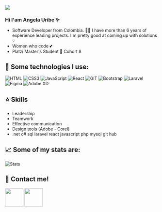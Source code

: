 <img src="https://media-exp1.licdn.com/dms/image/C4E16AQFHrl8T-REBNA/profile-displaybackgroundimage-shrink_200_800/0/1634802423412?e=1640217600&v=beta&t=ZpvkjkABG1EOukEBDPL45m39j9qAHEC_tJgUdrxJnao">

### Hi I'am Angela Uribe ✨
- Software Developer from Colombia. 👩‍💻 I have more than 6 years of experience leading projects. I'm pretty good at coming up with solutions💡
- Women who code 💕
- Platzi Master's Student 💚 Cohort 8

<!--
**AngelaUribe/AngelaUribe** is a ✨ _special_ ✨ repository because its `README.md` (this file) appears on your GitHub profile.

Here are some ideas to get you started:

- 🔭 I’m currently working on ...
- 🌱 I’m currently learning ...
- 👯 I’m looking to collaborate on ...
- 🤔 I’m looking for help with ...
- 💬 Ask me about ...
- 📫 How to reach me: ...
- 😄 Pronouns: ...
- ⚡ Fun fact: ...
-->

## 🎯 Some technologies I use:
![HTML](https://img.shields.io/badge/HTML5-E34F26?style=for-the-badge&logo=html5&logoColor=white)
![CSS3](https://img.shields.io/badge/CSS3-1572B6?style=for-the-badge&logo=css3&logoColor=white)
![JavaScript](https://img.shields.io/badge/JavaScript-323330?style=for-the-badge&logo=javascript&logoColor=F7DF1E)
![React](https://img.shields.io/badge/React-20232A?style=for-the-badge&logo=react&logoColor=61DAFB)
![GIT](https://img.shields.io/badge/Git-F05032?style=for-the-badge&logo=git&logoColor=white)
![Bootstrap](https://img.shields.io/badge/Bootstrap-563D7C?style=for-the-badge&logo=bootstrap&logoColor=white)
![Laravel](https://img.shields.io/badge/Laravel-470137?style=for-the-badge&logo=Laravel&logoColor=white)
![Figma](https://img.shields.io/badge/Figma-F24E1E?style=for-the-badge&logo=figma&logoColor=white)
![Adobe XD](https://img.shields.io/badge/Adobe%20XD-470137?style=for-the-badge&logo=Adobe%20XD&logoColor=#FF61F6)

## ⭐  Skills
- Leadership
- Teamwork
- Effective communication
- Design tools (Adobe - Corel)
- .net c# sql laravel react javascript php mysql git hub


## 📈 Some of my stats are: 
![Stats](https://github-readme-stats.vercel.app/api?username=angelauribe)


## 🤙 Contact me!

<a href="https://www.linkedin.com/in/angela-patricia-uribe-laiseca-012b5521/" target="_blank"> 
<img src="https://content.linkedin.com/content/dam/me/business/en-us/amp/brand-site/v2/bg/LI-Bug.svg.original.svg" height="60">
</a> 
<a href="mailto:ing.angelauribe@outlook.com" target="_blank"> 
<img src="https://i.ibb.co/61xD98z/mail-removebg-preview.png" height="60">
</a> 

